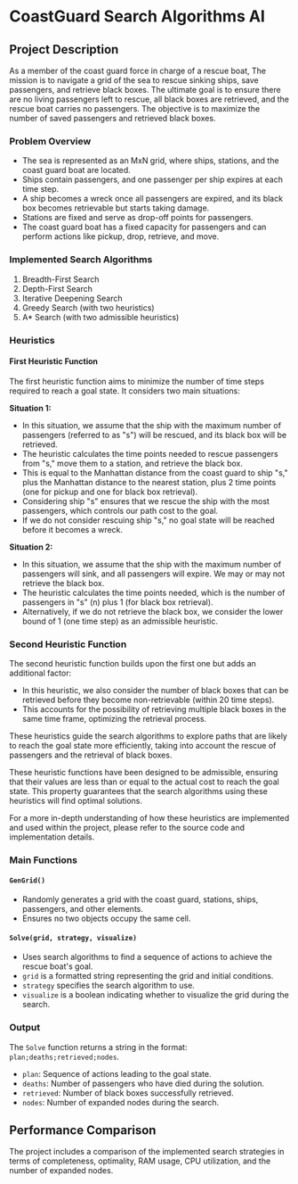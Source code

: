 # CoastGuard Search Algorithms AI


## Project Description

As a member of the coast guard force in charge of a rescue boat, The mission is to navigate a grid of the sea to rescue sinking ships, save passengers, and retrieve black boxes. The ultimate goal is to ensure there are no living passengers left to rescue, all black boxes are retrieved, and the rescue boat carries no passengers. The objective is to maximize the number of saved passengers and retrieved black boxes.

### Problem Overview

- The sea is represented as an MxN grid, where ships, stations, and the coast guard boat are located.
- Ships contain passengers, and one passenger per ship expires at each time step.
- A ship becomes a wreck once all passengers are expired, and its black box becomes retrievable but starts taking damage.
- Stations are fixed and serve as drop-off points for passengers.
- The coast guard boat has a fixed capacity for passengers and can perform actions like pickup, drop, retrieve, and move.

### Implemented Search Algorithms

1. Breadth-First Search
2. Depth-First Search
3. Iterative Deepening Search
4. Greedy Search (with two heuristics)
5. A* Search (with two admissible heuristics)

### Heuristics

#### First Heuristic Function

The first heuristic function aims to minimize the number of time steps required to reach a goal state. It considers two main situations:

**Situation 1:** 
- In this situation, we assume that the ship with the maximum number of passengers (referred to as "s") will be rescued, and its black box will be retrieved. 
- The heuristic calculates the time points needed to rescue passengers from "s," move them to a station, and retrieve the black box.
- This is equal to the Manhattan distance from the coast guard to ship "s," plus the Manhattan distance to the nearest station, plus 2 time points (one for pickup and one for black box retrieval).
- Considering ship "s" ensures that we rescue the ship with the most passengers, which controls our path cost to the goal.
- If we do not consider rescuing ship "s," no goal state will be reached before it becomes a wreck.

**Situation 2:** 
- In this situation, we assume that the ship with the maximum number of passengers will sink, and all passengers will expire. We may or may not retrieve the black box.
- The heuristic calculates the time points needed, which is the number of passengers in "s" (n) plus 1 (for black box retrieval).
- Alternatively, if we do not retrieve the black box, we consider the lower bound of 1 (one time step) as an admissible heuristic.

### Second Heuristic Function

The second heuristic function builds upon the first one but adds an additional factor:
- In this heuristic, we also consider the number of black boxes that can be retrieved before they become non-retrievable (within 20 time steps).
- This accounts for the possibility of retrieving multiple black boxes in the same time frame, optimizing the retrieval process.

These heuristics guide the search algorithms to explore paths that are likely to reach the goal state more efficiently, taking into account the rescue of passengers and the retrieval of black boxes.

These heuristic functions have been designed to be admissible, ensuring that their values are less than or equal to the actual cost to reach the goal state. This property guarantees that the search algorithms using these heuristics will find optimal solutions.

For a more in-depth understanding of how these heuristics are implemented and used within the project, please refer to the source code and implementation details.

### Main Functions

#### `GenGrid()`

- Randomly generates a grid with the coast guard, stations, ships, passengers, and other elements.
- Ensures no two objects occupy the same cell.

#### `Solve(grid, strategy, visualize)`

- Uses search algorithms to find a sequence of actions to achieve the rescue boat's goal.
- `grid` is a formatted string representing the grid and initial conditions.
- `strategy` specifies the search algorithm to use.
- `visualize` is a boolean indicating whether to visualize the grid during the search.

### Output

The `Solve` function returns a string in the format: `plan;deaths;retrieved;nodes`.

- `plan`: Sequence of actions leading to the goal state.
- `deaths`: Number of passengers who have died during the solution.
- `retrieved`: Number of black boxes successfully retrieved.
- `nodes`: Number of expanded nodes during the search.

## Performance Comparison

The project includes a comparison of the implemented search strategies in terms of completeness, optimality, RAM usage, CPU utilization, and the number of expanded nodes.


